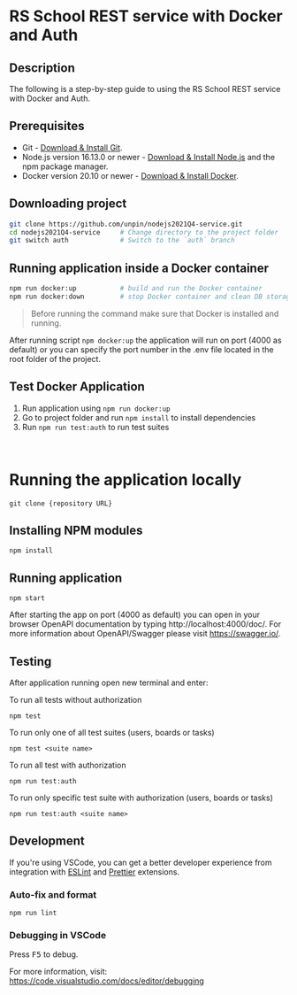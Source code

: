 
# RS School REST service with Docker and Auth

## Description

The following is a step-by-step guide to using the RS School REST service with Docker and Auth.

## Prerequisites

- Git - [Download & Install Git](https://git-scm.com/downloads).
- Node.js version 16.13.0 or newer - [Download & Install Node.js](https://nodejs.org/en/download/) and the npm package manager.
- Docker version 20.10 or newer - [Download & Install Docker](https://docs.docker.com/desktop/windows/install/).

## Downloading project

```sh
git clone https://github.com/unpin/nodejs2021Q4-service.git
cd nodejs2021Q4-service     # Change directory to the project folder
git switch auth             # Switch to the `auth` branch
```

## Running application inside a Docker container

```sh
npm run docker:up           # build and run the Docker container
npm run docker:down         # stop Docker container and clean DB storage
```

> Before running the command make sure that Docker is installed and running.

After running script `npm docker:up` the application will run on port (4000 as default) or you can specify the port number in the .env file located in the root folder of the project.

## Test Docker Application

1. Run application using `npm run docker:up`
2. Go to project folder and run `npm install` to install dependencies
3. Run `npm run test:auth` to run test suites

<br>

# Running the application locally

```
git clone {repository URL}
```

## Installing NPM modules

```
npm install
```

## Running application

```
npm start
```

After starting the app on port (4000 as default) you can open
in your browser OpenAPI documentation by typing http://localhost:4000/doc/.
For more information about OpenAPI/Swagger please visit https://swagger.io/.

## Testing

After application running open new terminal and enter:

To run all tests without authorization

```
npm test
```

To run only one of all test suites (users, boards or tasks)

```
npm test <suite name>
```

To run all test with authorization

```
npm run test:auth
```

To run only specific test suite with authorization (users, boards or tasks)

```
npm run test:auth <suite name>
```

## Development

If you're using VSCode, you can get a better developer experience from integration with [ESLint](https://marketplace.visualstudio.com/items?itemName=dbaeumer.vscode-eslint) and [Prettier](https://marketplace.visualstudio.com/items?itemName=esbenp.prettier-vscode) extensions.

### Auto-fix and format

```
npm run lint
```

### Debugging in VSCode

Press <kbd>F5</kbd> to debug.

For more information, visit: https://code.visualstudio.com/docs/editor/debugging
